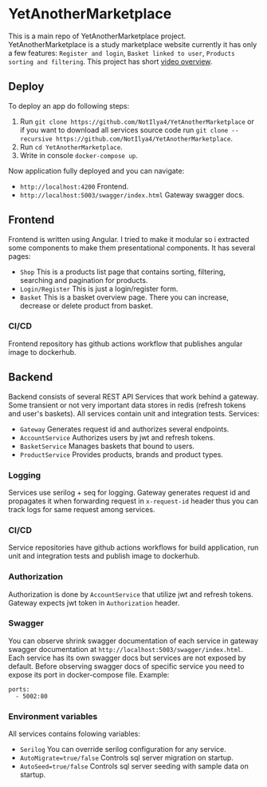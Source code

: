 # YetAnotherMarketplace
This is a main repo of YetAnotherMarketplace project. YetAnotherMarketplace is a study marketplace website currently it has only a few features: `Register and login`, `Basket linked to user`, `Products sorting and filtering`. This project has short [video overview](https://youtu.be/IczJgJISVK4).

## Deploy
To deploy an app do following steps:
1. Run `git clone https://github.com/NotIlya4/YetAnotherMarketplace` or if you want to download all services source code run `git clone --recursive https://github.com/NotIlya4/YetAnotherMarketplace`.
2. Run `cd YetAnotherMarketplace`.
3. Write in console `docker-compose up`.

Now application fully deployed and you can navigate:
- `http://localhost:4200` Frontend.
- `http://localhost:5003/swagger/index.html` Gateway swagger docs.

## Frontend
Frontend is written using Angular. I tried to make it modular so i extracted some components to make them presentational components. It has several pages:
- `Shop` This is a products list page that contains sorting, filtering, searching and pagination for products.
- `Login/Register` This is just a login/register form.
- `Basket` This is a basket overview page. There you can increase, decrease or delete product from basket.

### CI/CD
Frontend repository has github actions workflow that publishes angular image to dockerhub.

## Backend
Backend consists of several REST API Services that work behind a gateway. Some transient or not very important data stores in redis (refresh tokens and user's baskets). All services contain unit and integration tests. Services:
- `Gateway` Generates request id and authorizes several endpoints.
- `AccountService` Authorizes users by jwt and refresh tokens.
- `BasketService` Manages baskets that bound to users.
- `ProductService` Provides products, brands and product types.

### Logging
Services use serilog + seq for logging. Gateway generates request id and propagates it when forwarding request in `x-request-id` header thus you can track logs for same request among services.

### CI/CD
Service repositories have github actions workflows for build application, run unit and integration tests and publish image to dockerhub.

### Authorization
Authorization is done by `AccountService` that utilize jwt and refresh tokens. Gateway expects jwt token in `Authorization` header.

### Swagger
You can observe shrink swagger documentation of each service in gateway swagger documentation at `http://localhost:5003/swagger/index.html`. Each service has its own swagger docs but services are not exposed by default. Before observing swagger docs of specific service you need to expose its port in docker-compose file. Example:
```
ports:
  - 5002:80
```

### Environment variables
All services contains folowing variables:
- `Serilog` You can override serilog configuration for any service.
- `AutoMigrate=true/false` Controls sql server migration on startup.
- `AutoSeed=true/false` Controls sql server seeding with sample data on startup.
